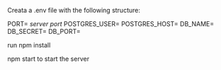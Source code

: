 Creata a .env file with the following structure: 

PORT= *server port*
POSTGRES_USER=
POSTGRES_HOST=
DB_NAME=
DB_SECRET=
DB_PORT= 

run npm install

npm start to start the server

